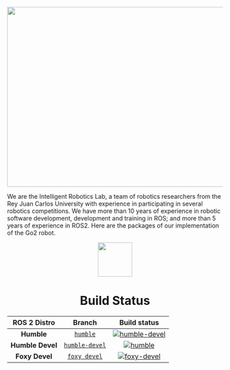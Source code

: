 <p align="center">
<img width="1280" height="420" src="https://github.com/IntelligentRoboticsLabs/go2_robot/assets/44479765/da616d77-cf4d-4acf-af2f-adc99f4f72d7)" alt='Go2 point cloud'>
</p>

We are the Intelligent Robotics Lab, a team of robotics researchers from the Rey Juan Carlos University with experience in participating in several robotics competitions. We have more than 10 years of experience in robotic software development, development and training in ROS; and more than 5 years of experience in ROS2. Here are the packages of our implementation of the Go2 robot.
</p>
<p align="center"> 
  <a href="https://x.com/IntellRobotLabs" target="blank"><img src="https://github.com/IntelligentRoboticsLabs/.github/blob/main/x_logo.png" width="80" alt=""/></a>
</p>

<h1 align="center">Build Status</h1>

<div align="center">

| ROS 2 Distro |                             Branch                             |                                                                                                             Build status                                                                                                              | 
| :----------: | :------------------------------------------------------------: | :-----------------------------------------------------------------------------------------------------------------------------------------------------------------------------------------------------------------------------------: |
|  **Humble**  | [`humble`](https://github.com/Unitree-Go2-Robot/go2_robot/tree/humble) | [![humble-devel](https://github.com/Unitree-Go2-Robot/go2_robot/actions/workflows/humble_devel.yaml/badge.svg)](https://github.com/Unitree-Go2-Robot/go2_robot/actions/workflows/humble_devel.yaml) |
| **Humble Devel**  | [`humble-devel`](https://github.com/Unitree-Go2-Robot/go2_robot/tree/humble-devel) | [![humble](https://github.com/Unitree-Go2-Robot/go2_robot/actions/workflows/humble.yaml/badge.svg)](https://github.com/Unitree-Go2-Robot/go2_robot/actions/workflows/humble.yaml) |
|  **Foxy Devel**  | [`foxy devel`](https://github.com/Unitree-Go2-Robot/go2_robot/tree/foxy-devel) | [![foxy-devel](https://github.com/Unitree-Go2-Robot/go2_robot/actions/workflows/foxy_devel.yaml/badge.svg?branch=foxy-devel)](https://github.com/Unitree-Go2-Robot/go2_robot/actions/workflows/foxy_devel.yaml) |

</div>
